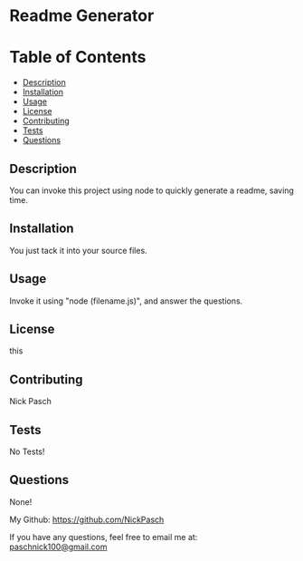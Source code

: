 
# Readme Generator

# Table of Contents

- [Description](#description)
- [Installation](#installation)
- [Usage](#usage)
- [License](#license)
- [Contributing](#contributing)
- [Tests](#tests)
- [Questions](#questions)

## Description
        
You can invoke this project using node to quickly generate a readme, saving time. 

## Installation

You just tack it into your source files. 

## Usage

Invoke it using "node (filename.js)", and answer the questions. 

## License

this

## Contributing

Nick Pasch

## Tests

No Tests! 

## Questions

None!

My Github: https://github.com/NickPasch

If you have any questions, feel free to email me at: paschnick100@gmail.com
    